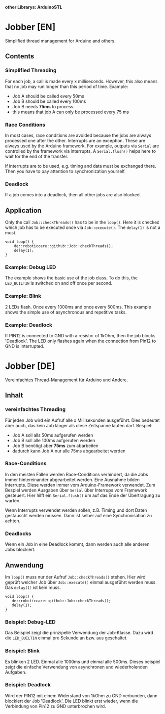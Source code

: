 **other Librarys: ArduinoSTL**

# Jobber [EN]
Simplified thread management for Arduino and others.

## Contents

### Simplified Threading

For each job, a call is made every x milliseconds. However, this also means that no job may run longer than this period of time. Example:

  - Job A should be called every 50ms
  - Job B should be called every 100ms
  - Job B needs **75ms** to process
  - this means that job A can only be processed every 75 ms

### Race Conditions

In most cases, race conditions are avoided because the jobs are always processed one after the other. Interrupts are an exception. These are always used by the Arduino framework. For example, outputs via `Serial` are controlled by the framework via interrupts. A `Serial.flush()` helps here to wait for the end of the transfer.

If interrupts are to be used, e.g. timing and data must be exchanged there. Then you have to pay attention to synchronization yourself.

### Deadlock

If a job comes into a deadlock, then all other jobs are also blocked.

## Application

Only the call `Job::checkThreads()` has to be in the `loop()`. Here it is checked which job has to be executed once via `Job::execute()`. The `delay(1)` is not a must.

```
void loop() {
    de::roboticcare::github::Job::checkThreads();
    delay(1);
}
```

### Example: Debug LED
The example shows the basic use of the job class. To do this, the `LED_BUILTIN` is switched on and off once per second.

### Example: Blink

2 LEDs flash. Once every 1000ms and once every 500ms. This example shows the simple use of asynchronous and repetitive tasks.

### Example: Deadlock

If PIN12 is connected to GND with a resistor of 1kOhm, then the job blocks 'Deadlock'. The LED only flashes again when the connection from Pin12 to GND is interrupted.

# Jobber [DE]
Vereinfachtes Thread-Management für Arduino und Andere.

## Inhalt

### vereinfachtes Threading

Für jeden Job wird ein Aufruf alle x Millisekunden ausgeführt. Dies bedeutet aber auch, das kein Job länger als diese Zeitspanne laufen darf. Bespiel:

 - Job A soll alls 50ms aufgerufen werden
 - Job B soll alle 100ms aufgerufen werden
 - Job B benötigt aber **75ms** zum abarbeiten
 - dadurch kann Job A nur alle 75ms abgearbeitet werden

### Race-Conditions

In den meisten Fällen werden Race-Conditions verhindert, da die Jobs immer hintereinander abgearbeitet werden. Eine Ausnahme bilden Interrupts. Diese werden immer vom Arduino-Framework verwendet. Zum Bespiel werden Ausgaben über `Serial` über Interrups vom Framework gesteuert. Hier hilft ein `Serial.flush()` um auf das Ende der Übertragung zu warten.

Wenn Interrupts verwendet werden sollen, z.B. Timing und dort Daten gestauscht werden müssen. Dann ist selber auf eine Synchronisation zu achten.

### Deadlocks

Wenn ein Job in eine Deadlock kommt, dann werden auch alle anderen Jobs blockiert.

## Anwendung

Im `loop()` muss nur der Aufruf `Job::checkThreads()` stehen. Hier wird geprüft welcher Job über `Job::execute()` einmal ausgeführt werden muss. Das `delay(1)` ist kein muss.

```
void loop() {
   de::roboticcare::github::Job::checkThreads();
   delay(1);
}
```

### Beispiel: Debug-LED
Das Beispiel zeigt die prinzipelle Verwendung der Job-Klasse. Dazu wird die `LED_BUILTIN` einmal pro Sekunde an bzw. aus geschaltet.

### Beispiel: Blink

Es blinken 2 LED. Einmal alle 1000ms und einmal alle 500ms. Dieses beispiel zeigt die einfache Verwendung von asynchronen und wiederholenden Aufgaben.

### Beispiel: Deadlock

Wird der PIN12 mit einem Widerstand von 1kOhm zu GND verbunden, dann blockiert der Job 'Deadlock'. Die LED blinkt erst wieder, wenn die Verbindung von Pin12 zu GND unterbrochen wird.
